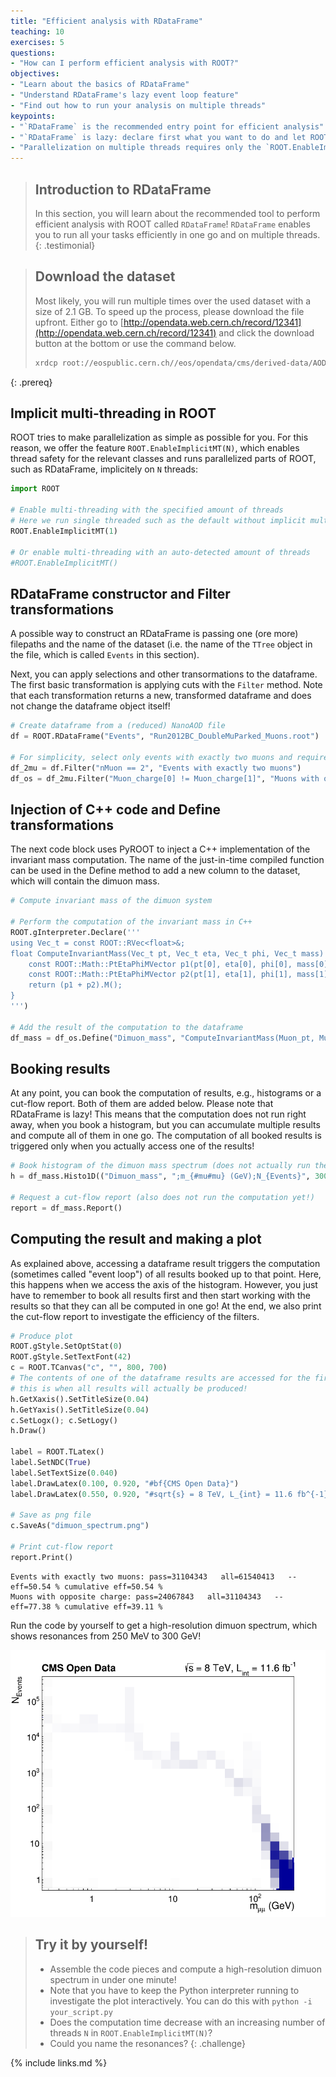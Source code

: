 ```yaml
---
title: "Efficient analysis with RDataFrame"
teaching: 10
exercises: 5
questions:
- "How can I perform efficient analysis with ROOT?"
objectives:
- "Learn about the basics of RDataFrame"
- "Understand RDataFrame's lazy event loop feature"
- "Find out how to run your analysis on multiple threads"
keypoints:
- "`RDataFrame` is the recommended entry point for efficient analysis"
- "`RDataFrame` is lazy: declare first what you want to do and let ROOT run all of your tasks as efficiently as possible in one go, in parallel!"
- "Parallelization on multiple threads requires only the `ROOT.EnableImplicitMT()` statement"
---
```


> ## Introduction to RDataFrame
> In this section, you will learn about the recommended tool to perform efficient analysis with ROOT called `RDataFrame`! `RDataFrame` enables you to run all your tasks efficiently in one go and on multiple threads.
{: .testimonial}

> ## Download the dataset
> Most likely, you will run multiple times over the used dataset with a size of 2.1 GB. To speed up the process, please download the file upfront. Either go to [http://opendata.web.cern.ch/record/12341](http://opendata.web.cern.ch/record/12341) and click the download button at the bottom or use the command below.
>
> ```bash
> xrdcp root://eospublic.cern.ch//eos/opendata/cms/derived-data/AOD2NanoAODOutreachTool/Run2012BC_DoubleMuParked_Muons.root .
> ```
{: .prereq}

## Implicit multi-threading in ROOT

ROOT tries to make parallelization as simple as possible for you. For this reason, we offer the feature `ROOT.EnableImplicitMT(N)`, which enables thread safety for the relevant classes and runs parallelized parts of ROOT, such as RDataFrame, implicitely on `N` threads:

```python
import ROOT

# Enable multi-threading with the specified amount of threads
# Here we run single threaded such as the default without implicit multi-threading.
ROOT.EnableImplicitMT(1)

# Or enable multi-threading with an auto-detected amount of threads
#ROOT.EnableImplicitMT()
```

## RDataFrame constructor and Filter transformations

A possible way to construct an RDataFrame is passing one (ore more) filepaths and the name of the dataset (i.e. the name of the `TTree` object in the file, which is called `Events` in this section).

Next, you can apply selections and other transormations to the dataframe. The first basic transformation is applying cuts with the `Filter` method. Note that each transformation returns a new, transformed dataframe and does not change the dataframe object itself!

```python
# Create dataframe from a (reduced) NanoAOD file
df = ROOT.RDataFrame("Events", "Run2012BC_DoubleMuParked_Muons.root")

# For simplicity, select only events with exactly two muons and require opposite charge
df_2mu = df.Filter("nMuon == 2", "Events with exactly two muons")
df_os = df_2mu.Filter("Muon_charge[0] != Muon_charge[1]", "Muons with opposite charge")
```

## Injection of C++ code and Define transformations

The next code block uses PyROOT to inject a C++ implementation of the invariant mass computation. The name of the just-in-time compiled function can be used in the Define method to add a new column to the dataset, which will contain the dimuon mass.

```python
# Compute invariant mass of the dimuon system

# Perform the computation of the invariant mass in C++
ROOT.gInterpreter.Declare('''
using Vec_t = const ROOT::RVec<float>&;
float ComputeInvariantMass(Vec_t pt, Vec_t eta, Vec_t phi, Vec_t mass) {
    const ROOT::Math::PtEtaPhiMVector p1(pt[0], eta[0], phi[0], mass[0]);
    const ROOT::Math::PtEtaPhiMVector p2(pt[1], eta[1], phi[1], mass[1]);
    return (p1 + p2).M();
}
''')

# Add the result of the computation to the dataframe
df_mass = df_os.Define("Dimuon_mass", "ComputeInvariantMass(Muon_pt, Muon_eta, Muon_phi, Muon_mass)")
```

## Booking results

At any point, you can book the computation of results, e.g., histograms or a cut-flow report. Both of them are added below. Please note that RDataFrame is lazy! This means that the computation does not run right away, when you book a histogram, but you can accumulate multiple results and compute all of them in one go. The computation of all booked results is triggered only when you actually access one of the results!

```python
# Book histogram of the dimuon mass spectrum (does not actually run the computation!)
h = df_mass.Histo1D(("Dimuon_mass", ";m_{#mu#mu} (GeV);N_{Events}", 30000, 0.25, 300), "Dimuon_mass")

# Request a cut-flow report (also does not run the computation yet!)
report = df_mass.Report()
```

## Computing the result and making a plot

As explained above, accessing a dataframe result triggers the computation (sometimes called "event loop") of all results booked up to that point. Here, this happens when we access the axis of the histogram. However, you just have to remember to book all results first and then start working with the results so that they can all be computed in one go! At the end, we also print the cut-flow report to investigate the efficiency of the filters.

```python
# Produce plot
ROOT.gStyle.SetOptStat(0)
ROOT.gStyle.SetTextFont(42)
c = ROOT.TCanvas("c", "", 800, 700)
# The contents of one of the dataframe results are accessed for the first time here:
# this is when all results will actually be produced!
h.GetXaxis().SetTitleSize(0.04)
h.GetYaxis().SetTitleSize(0.04)
c.SetLogx(); c.SetLogy()
h.Draw()

label = ROOT.TLatex()
label.SetNDC(True)
label.SetTextSize(0.040)
label.DrawLatex(0.100, 0.920, "#bf{CMS Open Data}")
label.DrawLatex(0.550, 0.920, "#sqrt{s} = 8 TeV, L_{int} = 11.6 fb^{-1}")

# Save as png file
c.SaveAs("dimuon_spectrum.png")

# Print cut-flow report
report.Print()
```

```
Events with exactly two muons: pass=31104343   all=61540413   -- eff=50.54 % cumulative eff=50.54 %
Muons with opposite charge: pass=24067843   all=31104343   -- eff=77.38 % cumulative eff=39.11 %
```

Run the code by yourself to get a high-resolution dimuon spectrum, which shows resonances from 250 MeV to 300 GeV!

![](../fig/dimuon_spectrum.png)

> ## Try it by yourself!
> - Assemble the code pieces and compute a high-resolution dimuon spectrum in under one minute!
> - Note that you have to keep the Python interpreter running to investigate the plot interactively. You can do this with `python -i your_script.py`
> - Does the computation time decrease with an increasing number of threads `N` in `ROOT.EnableImplicitMT(N)`?
> - Could you name the resonances?
{: .challenge}


{% include links.md %}


